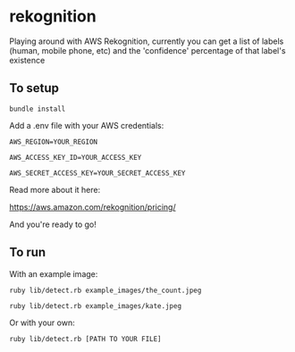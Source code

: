 # rekognition

Playing around with AWS Rekognition, currently you can get a list of labels (human, mobile phone, etc) and the 'confidence' percentage of that label's existence

## To setup

``bundle install``

Add a .env file with your AWS credentials:

``AWS_REGION=YOUR_REGION``

``AWS_ACCESS_KEY_ID=YOUR_ACCESS_KEY``

``AWS_SECRET_ACCESS_KEY=YOUR_SECRET_ACCESS_KEY``

Read more about it here:

https://aws.amazon.com/rekognition/pricing/

And you're ready to go!

## To run

With an example image:

``ruby lib/detect.rb example_images/the_count.jpeg``

``ruby lib/detect.rb example_images/kate.jpeg``

Or with your own:

``ruby lib/detect.rb [PATH TO YOUR FILE]``

